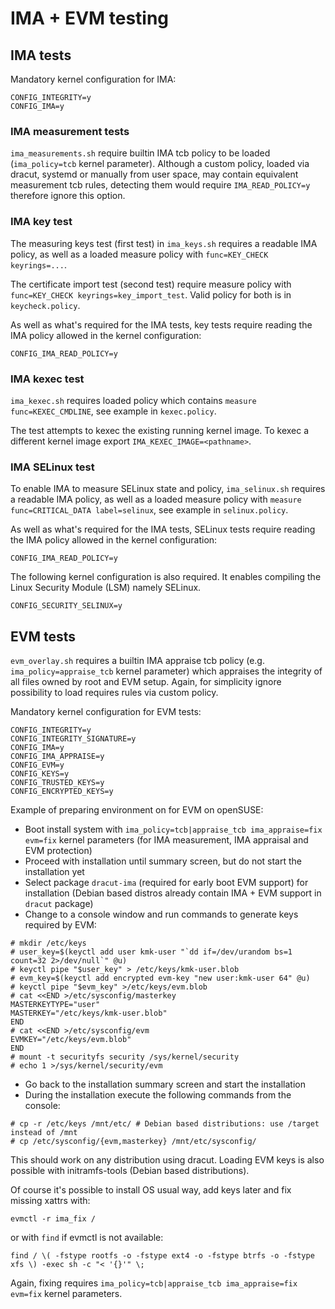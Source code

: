 # IMA + EVM testing

## IMA tests

Mandatory kernel configuration for IMA:
```
CONFIG_INTEGRITY=y
CONFIG_IMA=y
```

### IMA measurement tests
`ima_measurements.sh` require builtin IMA tcb policy to be loaded
(`ima_policy=tcb` kernel parameter).
Although a custom policy, loaded via dracut, systemd or manually from user
space, may contain equivalent measurement tcb rules, detecting them would
require `IMA_READ_POLICY=y` therefore ignore this option.

### IMA key test
The measuring keys test (first test) in `ima_keys.sh` requires a readable IMA
policy, as well as a loaded measure policy with `func=KEY_CHECK keyrings=...`.

The certificate import test (second test) require measure policy with
`func=KEY_CHECK keyrings=key_import_test`. Valid policy for both is in
`keycheck.policy`.

As well as what's required for the IMA tests, key tests require reading the IMA
policy allowed in the kernel configuration:
```
CONFIG_IMA_READ_POLICY=y
```

### IMA kexec test

`ima_kexec.sh` requires loaded policy which contains `measure func=KEXEC_CMDLINE`,
see example in `kexec.policy`.

The test attempts to kexec the existing running kernel image.
To kexec a different kernel image export `IMA_KEXEC_IMAGE=<pathname>`.

### IMA SELinux test

To enable IMA to measure SELinux state and policy, `ima_selinux.sh`
requires a readable IMA policy, as well as a loaded measure policy with
`measure func=CRITICAL_DATA label=selinux`,
see example in `selinux.policy`.

As well as what's required for the IMA tests, SELinux tests require reading
the IMA policy allowed in the kernel configuration:
```
CONFIG_IMA_READ_POLICY=y
```

The following kernel configuration is also required. It enables compiling
the Linux Security Module (LSM) namely SELinux.
```
CONFIG_SECURITY_SELINUX=y
```

## EVM tests

`evm_overlay.sh` requires a builtin IMA appraise tcb policy (e.g. `ima_policy=appraise_tcb`
kernel parameter) which appraises the integrity of all files owned by root and EVM setup.
Again, for simplicity ignore possibility to load requires rules via custom policy.

Mandatory kernel configuration for EVM tests:
```
CONFIG_INTEGRITY=y
CONFIG_INTEGRITY_SIGNATURE=y
CONFIG_IMA=y
CONFIG_IMA_APPRAISE=y
CONFIG_EVM=y
CONFIG_KEYS=y
CONFIG_TRUSTED_KEYS=y
CONFIG_ENCRYPTED_KEYS=y
```

Example of preparing environment on for EVM on openSUSE:

* Boot install system with `ima_policy=tcb|appraise_tcb ima_appraise=fix evm=fix` kernel parameters
  (for IMA measurement, IMA appraisal and EVM protection)
* Proceed with installation until summary screen, but do not start the installation yet
* Select package `dracut-ima` (required for early boot EVM support) for installation
  (Debian based distros already contain IMA + EVM support in `dracut` package)
* Change to a console window and run commands to generate keys required by EVM:
```
# mkdir /etc/keys
# user_key=$(keyctl add user kmk-user "`dd if=/dev/urandom bs=1 count=32 2>/dev/null`" @u)
# keyctl pipe "$user_key" > /etc/keys/kmk-user.blob
# evm_key=$(keyctl add encrypted evm-key "new user:kmk-user 64" @u)
# keyctl pipe "$evm_key" >/etc/keys/evm.blob
# cat <<END >/etc/sysconfig/masterkey
MASTERKEYTYPE="user"
MASTERKEY="/etc/keys/kmk-user.blob"
END
# cat <<END >/etc/sysconfig/evm
EVMKEY="/etc/keys/evm.blob"
END
# mount -t securityfs security /sys/kernel/security
# echo 1 >/sys/kernel/security/evm
```

* Go back to the installation summary screen and start the installation
* During the installation execute the following commands from the console:
```
# cp -r /etc/keys /mnt/etc/ # Debian based distributions: use /target instead of /mnt
# cp /etc/sysconfig/{evm,masterkey} /mnt/etc/sysconfig/
```

This should work on any distribution using dracut.
Loading EVM keys is also possible with initramfs-tools (Debian based distributions).

Of course it's possible to install OS usual way, add keys later and fix missing xattrs with:
```
evmctl -r ima_fix /
```

or with `find` if evmctl is not available:
```
find / \( -fstype rootfs -o -fstype ext4 -o -fstype btrfs -o -fstype xfs \) -exec sh -c "< '{}'" \;
```
Again, fixing requires `ima_policy=tcb|appraise_tcb ima_appraise=fix evm=fix` kernel parameters.
